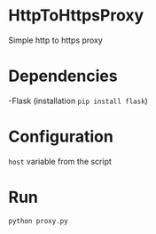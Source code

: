 # HttpToHttpsProxy
Simple http to https proxy

# Dependencies
-Flask (installation `pip install flask`)

# Configuration
`host` variable from the script

# Run
`python proxy.py`

